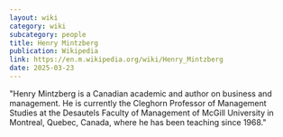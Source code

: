 ```yaml
---
layout: wiki
category: wiki
subcategory: people
title: Henry Mintzberg
publication: Wikipedia
link: https://en.m.wikipedia.org/wiki/Henry_Mintzberg
date: 2025-03-23
---
```


"Henry Mintzberg is a Canadian academic and author on business and management. He is currently the Cleghorn Professor of Management Studies at the Desautels Faculty of Management of McGill University in Montreal, Quebec, Canada, where he has been teaching since 1968."

